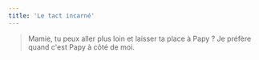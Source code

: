 ```yaml
---
title: 'Le tact incarné'
---
```


> Mamie, tu peux aller plus loin et laisser ta place à Papy ? Je préfère quand c'est Papy à côté de moi.
